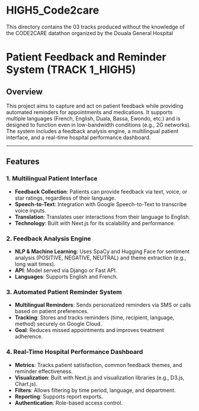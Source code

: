 # HIGH5_Code2care
This directory contains the 03 tracks produced without the knowledge of the CODE2CARE datathon organized by the Douala General Hospital


# Patient Feedback and Reminder System (TRACK 1_HIGH5)

## Overview
This project aims to capture and act on patient feedback while providing automated reminders for appointments and medications. It supports multiple languages (French, English, Duala, Bassa, Ewondo, etc.) and is designed to function even in low-bandwidth conditions (e.g., 2G networks). The system includes a feedback analysis engine, a multilingual patient interface, and a real-time hospital performance dashboard.

---

## Features

### 1. Multilingual Patient Interface
- **Feedback Collection**: Patients can provide feedback via text, voice, or star ratings, regardless of their language.
- **Speech-to-Text**: Integration with Google Speech-to-Text to transcribe voice inputs.
- **Translation**: Translates user interactions from their language to English.
- **Technology**: Built with Next.js for its scalability and performance.

### 2. Feedback Analysis Engine
- **NLP & Machine Learning**: Uses SpaCy and Hugging Face for sentiment analysis (POSITIVE, NEGATIVE, NEUTRAL) and theme extraction (e.g., long wait times).
- **API**: Model served via Django or Fast API.
- **Languages**: Supports English and French.

### 3. Automated Patient Reminder System
- **Multilingual Reminders**: Sends personalized reminders via SMS or calls based on patient preferences.
- **Tracking**: Stores and tracks reminders (time, recipient, language, method) securely on Google Cloud.
- **Goal**: Reduces missed appointments and improves treatment adherence.

### 4. Real-Time Hospital Performance Dashboard
- **Metrics**: Tracks patient satisfaction, common feedback themes, and reminder effectiveness.
- **Visualization**: Built with Next.js and visualization libraries (e.g., D3.js, Chart.js).
- **Filters**: Allows filtering by time period, language, and department.
- **Reporting**: Supports report exports.
- **Authentication**: Role-based access control.
